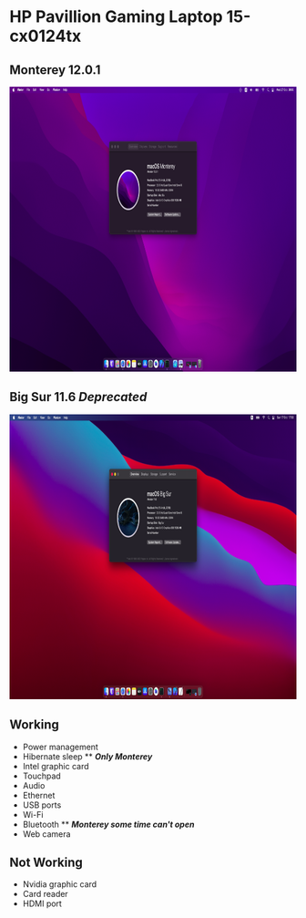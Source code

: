 # HP Pavillion Gaming Laptop 15-cx0124tx

## Monterey 12.0.1
 
<p align="center">
<img src="./art/img2.png" height="500"/>
</p>

## Big Sur 11.6 __*Deprecated*__
 
<p align="center">
<img src="./art/img1.png" height="500"/>
</p>

## Working
- Power management
- Hibernate sleep ** __*Only Monterey*__
- Intel graphic card
- Touchpad
- Audio
- Ethernet
- USB ports
- Wi-Fi
- Bluetooth ** __*Monterey some time can't open*__
- Web camera

## Not Working
- Nvidia graphic card
- Card reader
- HDMI port
